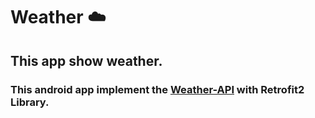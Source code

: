 # Weather :cloud:
## This app show weather.
### This android app implement the [Weather-API](https://github.com/robertoduessmann/weather-api) with Retrofit2 Library.
